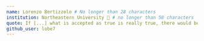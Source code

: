 ```yaml
---
name: Lorenzo Bertizzolo # No longer than 28 characters
institution: Northeastern University 🚩 # no longer than 58 characters
quote: If [...] what is accepted as true is really true, there would be little hope of advance# no longer than 100 characters, avoid using quotes(") to guarantee the format remains the same.
github_user: lobe7
---
```

